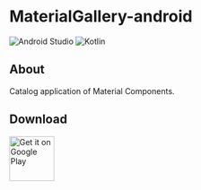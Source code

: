 # MaterialGallery-android  

![Android Studio](https://img.shields.io/badge/Android%20Studio-3.4%20-green.svg)
![Kotlin](https://img.shields.io/badge/kotlin-1.3.31-yellow.svg)

## About  
Catalog application of Material Components.  

## Download  

[<img src="https://play.google.com/intl/en_us/badges/images/generic/en_badge_web_generic.png"
alt="Get it on Google Play" height="80">](https://play.google.com/store/apps/details?id=com.numero.material_gallery)
